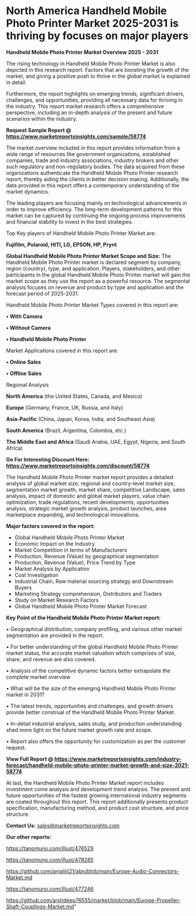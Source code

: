 # North America Handheld Mobile Photo Printer Market 2025-2031 is thriving by focuses on major players

<Strong> Handheld Mobile Photo Printer Market Overview 2025 - 2031</strong>

The rising technology in Handheld Mobile Photo Printer Market is also depicted in this research report. Factors that are boosting the growth of the market, and giving a positive push to thrive in the global market is explained in detail.

Furthermore, the report highlights on emerging trends, significant drivers, challenges, and opportunities, providing all necessary data for thriving in the industry. This report market research offers a comprehensive perspective, including an in-depth analysis of the present and future scenarios within the industry.

<strong>Request Sample Report @ <a href=https://www.marketreportsinsights.com/sample/58774>https://www.marketreportsinsights.com/sample/58774</a></strong>

The market overview included in this report provides information from a wide range of resources like government organizations, established companies, trade and industry associations, industry brokers and other such regulatory and non-regulatory bodies. The data acquired from these organizations authenticate the Handheld Mobile Photo Printer research report, thereby aiding the clients in better decision making. Additionally, the data provided in this report offers a contemporary understanding of the market dynamics.

The leading players are focusing mainly on technological advancements in order to improve efficiency. The long-term development patterns for this market can be captured by continuing the ongoing process improvements and financial stability to invest in the best strategies.

Top Key players of Handheld Mobile Photo Printer Market are:

<strong>Fujifilm, Polaroid, HITI, LG, EPSON, HP, Prynt</strong>

<strong><b>Global Handheld Mobile Photo Printer Market Scope and Size:</b></strong>
The Handheld Mobile Photo Printer market is declared segment by company, region (country), type, and application. Players, stakeholders, and other participants in the global Handheld Mobile Photo Printer market will gain the market scope as they use the report as a powerful resource. The segmental analysis focuses on revenue and product by type and application and the forecast period of 2025-2031.

Handheld Mobile Photo Printer Market Types covered in this report are:

<strong>• With Camera

• Without Camera

• Handheld Mobile Photo Printer</strong>

Market Applications covered in this report are:

<strong>• Online Sales

• Offline Sales</strong> 

Regional Analysis

<strong>North America</strong> (the United States, Canada, and Mexico)

<strong>Europe</strong> (Germany, France, UK, Russia, and Italy)

<strong>Asia-Pacific</strong> (China, Japan, Korea, India, and Southeast Asia)

<strong>South America</strong> (Brazil, Argentina, Colombia, etc.)

<strong>The Middle East and Africa</strong> (Saudi Arabia, UAE, Egypt, Nigeria, and South Africa)

<strong>Go For Interesting Discount Here: <a href=https://www.marketreportsinsights.com/discount/58774>https://www.marketreportsinsights.com/discount/58774</a></strong>

The Handheld Mobile Photo Printer market report provides a detailed analysis of global market size, regional and country-level market size, segmentation market growth, market share, competitive Landscape, sales analysis, impact of domestic and global market players, value chain optimization, trade regulations, recent developments, opportunities analysis, strategic market growth analysis, product launches, area marketplace expanding, and technological innovations.

<strong><b>Major factors covered in the report:</b></strong>
<ul>
  <li>Global Handheld Mobile Photo Printer Market </li>
  <li>Economic Impact on the Industry</li>
  <li>Market Competition in terms of Manufacturers</li>
  <li>Production, Revenue (Value) by geographical segmentation</li>
  <li>Production, Revenue (Value), Price Trend by Type</li>
  <li>Market Analysis by Application</li>
  <li>Cost Investigation</li>
  <li>Industrial Chain, Raw material sourcing strategy and Downstream Buyers</li>
  <li>Marketing Strategy comprehension, Distributors and Traders</li>
  <li>Study on Market Research Factors</li>
  <li>Global Handheld Mobile Photo Printer Market Forecast</li>
</ul>

<strong><b>Key Point of the Handheld Mobile Photo Printer Market report:</b></strong>

• Geographical distribution, company profiling, and various other market segmentation are provided in the report.

• For better understanding of the global Handheld Mobile Photo Printer market status, the accurate market valuation which comprises of size, share, and revenue are also covered.

• Analysis of the competitive dynamic factors better extrapolate the complete market overview

• What will be the size of the emerging Handheld Mobile Photo Printer market in 2031?

• The latest trends, opportunities and challenges, and growth drivers provide better construal of the Handheld Mobile Photo Printer Market.

• In-detail industrial analysis, sales study, and production understanding shed more light on the future market growth rate and scope.

• Report also offers the opportunity for customization as per the customer request.

<strong><b>View Full Report @ <a href=https://www.marketreportsinsights.com/industry-forecast/handheld-mobile-photo-printer-market-growth-and-size-2021-58774>https://www.marketreportsinsights.com/industry-forecast/handheld-mobile-photo-printer-market-growth-and-size-2021-58774</a></b></strong>


At last, the Handheld Mobile Photo Printer Market report includes investment come analysis and development trend analysis. The present and future opportunities of the fastest growing international industry segments are coated throughout this report. This report additionally presents product specification, manufacturing method, and product cost structure, and price structure.

<strong>Contact Us:</strong>
sales@marketreportsinsights.com

<strong>Our other reports:</strong>

<a href=https://tanomuno.com/illust/476529>https://tanomuno.com/illust/476529</a>

<a href=https://tanomuno.com/illust/478285>https://tanomuno.com/illust/478285</a>

<a href=https://github.com/anjaliiii21/abn/blob/main/Europe-Audio-Connectors-Market.md>https://github.com/anjaliiii21/abn/blob/main/Europe-Audio-Connectors-Market.md</a>

<a href=https://tanomuno.com/illust/477246>https://tanomuno.com/illust/477246</a>

<a href=https://github.com/arshdeep76555/market/blob/main/Europe-Propeller-Shaft-Couplings-Market.md>https://github.com/arshdeep76555/market/blob/main/Europe-Propeller-Shaft-Couplings-Market.md</a>"
